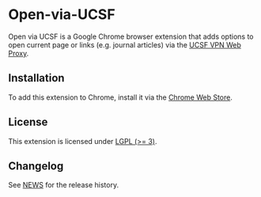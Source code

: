 # Open-via-UCSF

Open via UCSF is a Google Chrome browser extension that adds options
to open current page or links (e.g. journal articles) via the
[UCSF VPN Web Proxy](https://it.ucsf.edu/services/vpn).


## Installation

To add this extension to Chrome, install it via the [Chrome Web
Store](https://chrome.google.com/webstore/detail/ljeagphcbbhcgbceadakcimpmaahakma).


## License

This extension is licensed under
[LGPL (>= 3)](https://www.gnu.org/licenses/lgpl.txt).


## Changelog

See [NEWS](ChromeExtension/OpenViaUCSF/NEWS) for the release history.
